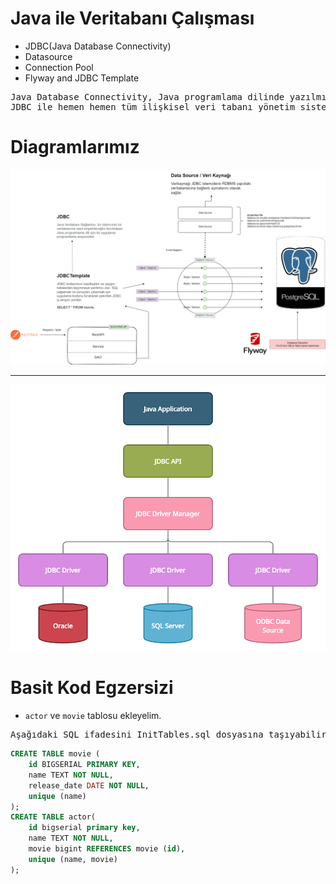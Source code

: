 # Java ile Veritabanı Çalışması
- JDBC(Java Database Connectivity)
- Datasource
- Connection Pool
- Flyway and JDBC Template

<pre>
Java Database Connectivity, Java programlama dilinde yazılmış uygulamaların veritabanı ile etkileşime girmesini sağlayan bir uygulama programlama arayüzüdür(API).
JDBC ile hemen hemen tüm ilişkisel veri tabanı yönetim sistemlerine SQL sorgusu gönderilebilmektedir.
</pre>

# Diagramlarımız
![diagram1](diagram.png)

---

![diagram2](jdbc-architecture.png)


# Basit Kod Egzersizi
- `actor` ve `movie` tablosu ekleyelim. 
<pre>Aşağıdaki SQL ifadesini InitTables.sql dosyasına taşıyabilirsiniz.</pre>
```sql
CREATE TABLE movie (
    id BIGSERIAL PRIMARY KEY,
    name TEXT NOT NULL,
    release_date DATE NOT NULL,
    unique (name)
);
CREATE TABLE actor(
    id bigserial primary key,
    name TEXT NOT NULL,
    movie bigint REFERENCES movie (id),
    unique (name, movie)
);
```
